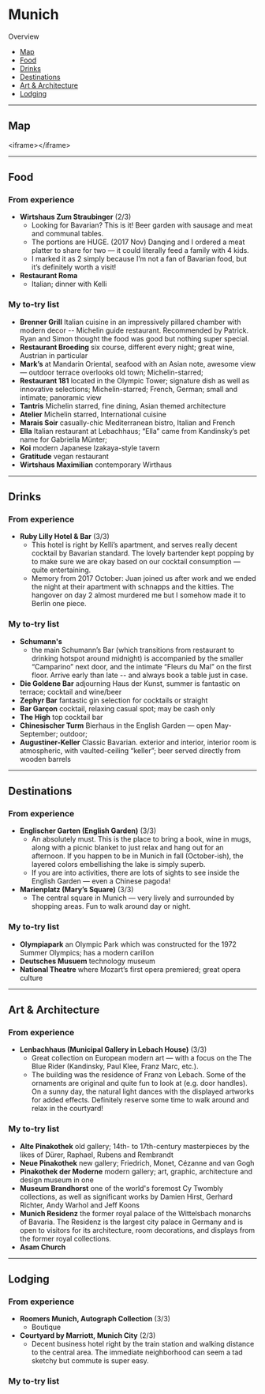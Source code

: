 # Munich

Overview

- [Map](#map)
- [Food](#food)
- [Drinks](#drinks)
- [Destinations](#destinations)
- [Art & Architecture](#art--architecture)
- [Lodging](#lodging)

---- 

## Map

\<iframe\>\</iframe\>

---- 

## Food

### From experience

- **Wirtshaus Zum Straubinger** (2/3)
	- Looking for Bavarian? This is it! Beer garden with sausage and meat and communal tables. 
	- The portions are HUGE. (2017 Nov) Danqing and I ordered a meat platter to share for two — it could literally feed a family with 4 kids. 
	- I marked it as 2 simply because I’m not a fan of Bavarian food, but it’s definitely worth a visit! 
- **Restaurant Roma** 
	- Italian; dinner with Kelli


### My to-try list

- **Brenner Grill** Italian cuisine in an impressively pillared chamber with modern decor -- Michelin guide restaurant. Recommended by Patrick. Ryan and Simon thought the food was good but nothing super special. 
- **Restaurant Broeding** six course, different every night; great wine, Austrian in particular
- **Mark’s** at Mandarin Oriental, seafood with an Asian note, awesome view — outdoor terrace overlooks old town; Michelin-starred; 
- **Restaurant 181** located in the Olympic Tower; signature dish as well as innovative selections; Michelin-starred; French, German; small and intimate; panoramic view
- **Tantris** Michelin starred, fine dining, Asian themed architecture 
- **Atelier**  Michelin starred, International cuisine 
- **Marais Soir** casually-chic Mediterranean bistro, Italian and French 
- **Ella** Italian restaurant at Lebachhaus; “Ella” came from Kandinsky’s pet name for Gabriella Münter; 
- **Koi** modern Japanese Izakaya-style tavern
- **Gratitude** vegan restaurant 
- **Wirtshaus Maximilian** contemporary Wirthaus

---- 

## Drinks

### From experience

- **Ruby Lilly Hotel & Bar** (3/3)
	- This hotel is right by Kelli’s apartment, and serves really decent cocktail by Bavarian standard. The lovely bartender kept popping by to make sure we are okay based on our cocktail consumption — quite entertaining. 
	- Memory from 2017 October: Juan joined us after work and we ended the night at their apartment with schnapps and the kitties. The hangover on day 2 almost murdered me but I somehow made it to Berlin one piece. 

### My to-try list

- **Schumann's** 
	- the main Schumann’s Bar (which transitions from restaurant to drinking hotspot around midnight) is accompanied by the smaller “Camparino” next door, and the intimate “Fleurs du Mal” on the first floor. Arrive early than late -- and always book a table just in case.
- **Die Goldene Bar** adjourning Haus der Kunst, summer is fantastic on terrace; cocktail and wine/beer
- **Zephyr Bar** fantastic gin selection for cocktails or straight
- **Bar Garçon** cocktail, relaxing casual spot; may be cash only
- **The High** top cocktail bar
- **Chinesischer Turm** Bierhaus in the English Garden — open May-September; outdoor; 
- **Augustiner-Keller** Classic Bavarian. exterior and interior, interior room is atmospheric, with vaulted-ceiling “keller”; beer served directly from wooden barrels 

---- 

## Destinations

### From experience

- **Englischer Garten (English Garden)** (3/3)
	- An absolutely must. This is the place to bring a book, wine in mugs, along with a picnic blanket to just relax and hang out for an afternoon. If you happen to be in Munich in fall (October-ish), the layered colors embellishing the lake is simply superb. 
	- If you are into activities, there are lots of sights to see inside the English Garden — even a Chinese pagoda! 
- **Marienplatz (Mary’s Square)** (3/3)
	- The central square in Munich — very lively and surrounded by shopping areas. Fun to walk around day or night.

### My to-try list

- **Olympiapark** an Olympic Park which was constructed for the 1972 Summer Olympics; has a modern carillon
- **Deutsches Musuem** technology museum
- **National Theatre** where Mozart’s first opera premiered; great opera culture

---- 

## Art & Architecture

### From experience

- **Lenbachhaus (Municipal Gallery in Lebach House)** (3/3)
	- Great collection on European modern art — with a focus on the The Blue Rider (Kandinsky, Paul Klee, Franz Marc, etc.). 
	- The building was the residence of Franz von Lebach. Some of the ornaments are original and quite fun to look at (e.g. door handles). On a sunny day, the natural light dances with the displayed artworks for added effects. Definitely reserve some time to walk around and relax in the courtyard!

### My to-try list

- **Alte Pinakothek** old gallery; 14th- to 17th-century masterpieces by the likes of Dürer, Raphael, Rubens and Rembrandt
- **Neue Pinakothek** new gallery; Friedrich, Monet, Cézanne and van Gogh
- **Pinakothek der Moderne** modern gallery; art, graphic, architecture and design museum in one
- **Museum Brandhorst** one of the world's foremost Cy Twombly collections, as well as significant works by Damien Hirst, Gerhard Richter, Andy Warhol and Jeff Koons
- **Munich Residenz** the former royal palace of the Wittelsbach monarchs of Bavaria. The Residenz is the largest city palace in Germany and is open to visitors for its architecture, room decorations, and displays from the former royal collections. 
- **Asam Church**

---- 

## Lodging

### From experience

- **Roomers Munich, Autograph Collection** (3/3)
	- Boutique
- **Courtyard by Marriott, Munich City** (2/3)
	- Decent business hotel right by the train station and walking distance to the central area. The immediate neighborhood can seem a tad sketchy but commute is super easy.

### My to-try list